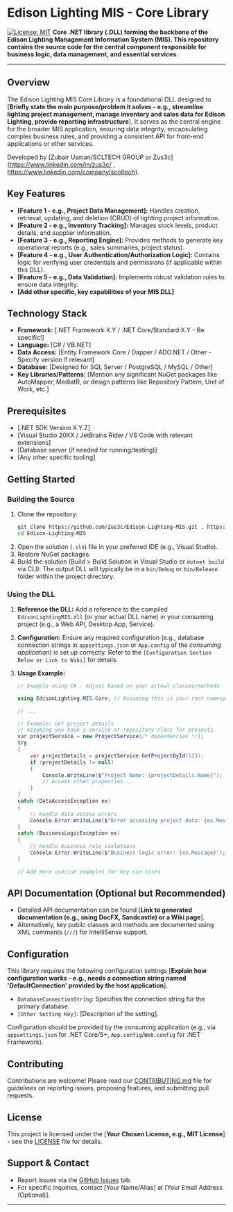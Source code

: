 # Edison Lighting MIS - Core Library

[![License: MIT](https://img.shields.io/badge/License-MIT-yellow.svg)](https://opensource.org/licenses/MIT) **Core .NET library (.DLL) forming the backbone of the Edison Lighting Management Information System (MIS). This repository contains the source code for the central component responsible for business logic, data management, and essential services.**

---

## Overview

The Edison Lighting MIS Core Library is a foundational DLL designed to [**Briefly state the main purpose/problem it solves - e.g., streamline lighting project management, manage inventory and sales data for Edison Lighting, provide reporting infrastructure**]. It serves as the central engine for the broader MIS application, ensuring data integrity, encapsulating complex business rules, and providing a consistent API for front-end applications or other services.

Developed by [Zubair Usman/SCLTECH GROUP or Zus3c] (https://www.linkedin.com/in/zus3c/ , https://www.linkedin.com/company/scoltech).

## Key Features

* **[Feature 1 - e.g., Project Data Management]:** Handles creation, retrieval, updating, and deletion (CRUD) of lighting project information.
* **[Feature 2 - e.g., Inventory Tracking]:** Manages stock levels, product details, and supplier information.
* **[Feature 3 - e.g., Reporting Engine]:** Provides methods to generate key operational reports (e.g., sales summaries, project status).
* **[Feature 4 - e.g., User Authentication/Authorization Logic]:** Contains logic for verifying user credentials and permissions (if applicable within this DLL).
* **[Feature 5 - e.g., Data Validation]:** Implements robust validation rules to ensure data integrity.
* **[Add other specific, key capabilities of your MIS DLL]**

## Technology Stack

* **Framework:** [.NET Framework X.Y / .NET Core/Standard X.Y - Be specific!]
* **Language:** [C# / VB.NET]
* **Data Access:** [Entity Framework Core / Dapper / ADO.NET / Other - Specify version if relevant]
* **Database:** [Designed for SQL Server / PostgreSQL / MySQL / Other]
* **Key Libraries/Patterns:** [Mention any significant NuGet packages like AutoMapper, MediatR, or design patterns like Repository Pattern, Unit of Work, etc.]

## Prerequisites

* [.NET SDK Version X.Y.Z]
* [Visual Studio 20XX / JetBrains Rider / VS Code with relevant extensions]
* [Database server (if needed for running/testing)]
* [Any other specific tooling]

## Getting Started

### Building the Source

1.  Clone the repository:
    ```bash
    git clone https://github.com/Zus3c/Edison-Lighting-MIS.git , https://github.com/Zus3c/Edison-Lighting-MIS.git
    cd Edison-Lighting-MIS
    ```
2.  Open the solution (`.sln`) file in your preferred IDE (e.g., Visual Studio).
3.  Restore NuGet packages.
4.  Build the solution (Build > Build Solution in Visual Studio or `dotnet build` via CLI). The output DLL will typically be in a `bin/Debug` or `bin/Release` folder within the project directory.

### Using the DLL

1.  **Reference the DLL:** Add a reference to the compiled `EdisonLightingMIS.dll` (or your actual DLL name) in your consuming project (e.g., a Web API, Desktop App, Service).
2.  **Configuration:** Ensure any required configuration (e.g., database connection strings in `appsettings.json` or `App.config` of the *consuming application*) is set up correctly. Refer to the `[Configuration Section Below or Link to Wiki]` for details.
3.  **Usage Example:**

    ```csharp
    // Example using C# - Adjust based on your actual classes/methods

    using EdisonLighting.MIS.Core; // Assuming this is your root namespace

    // ...

    // Example: Get project details
    // Assuming you have a service or repository class for projects
    var projectService = new ProjectService(/* dependencies */);
    try
    {
        var projectDetails = projectService.GetProjectById(123);
        if (projectDetails != null)
        {
            Console.WriteLine($"Project Name: {projectDetails.Name}");
            // Access other properties...
        }
    }
    catch (DataAccessException ex)
    {
        // Handle data access errors
        Console.Error.WriteLine($"Error accessing project data: {ex.Message}");
    }
    catch (BusinessLogicException ex)
    {
        // Handle business rule violations
        Console.Error.WriteLine($"Business logic error: {ex.Message}");
    }

    // Add more concise examples for key use cases
    ```

## API Documentation (Optional but Recommended)

* Detailed API documentation can be found [**Link to generated documentation (e.g., using DocFX, Sandcastle) or a Wiki page**].
* Alternatively, key public classes and methods are documented using XML comments (`///`) for IntelliSense support.

## Configuration

This library requires the following configuration settings [**Explain how configuration works - e.g., needs a connection string named 'DefaultConnection' provided by the host application**].

* `DatabaseConnectionString`: Specifies the connection string for the primary database.
* `[Other Setting Key]`: [Description of the setting].

Configuration should be provided by the consuming application (e.g., via `appsettings.json` for .NET Core/5+, `App.config`/`Web.config` for .NET Framework).

## Contributing

Contributions are welcome! Please read our [CONTRIBUTING.md](CONTRIBUTING.md) file for guidelines on reporting issues, proposing features, and submitting pull requests.

## License

This project is licensed under the [**Your Chosen License, e.g., MIT License**] - see the [LICENSE](LICENSE) file for details.

## Support & Contact

* Report issues via the [GitHub Issues](https://github.com/Zus3c/Edison-Lighting-MIS/issues) tab.
* For specific inquiries, contact [Your Name/Alias] at [Your Email Address (Optional)].

---
